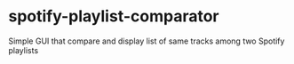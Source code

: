 # spotify-playlist-comparator
Simple GUI that compare and display list of same tracks among two Spotify playlists
